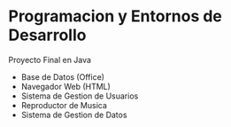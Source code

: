 # Programacion y Entornos de Desarrollo

Proyecto Final en Java

- Base de Datos (Office)
- Navegador Web (HTML)
- Sistema de Gestion de Usuarios
- Reproductor de Musica
- Sistema de Gestion de Datos
